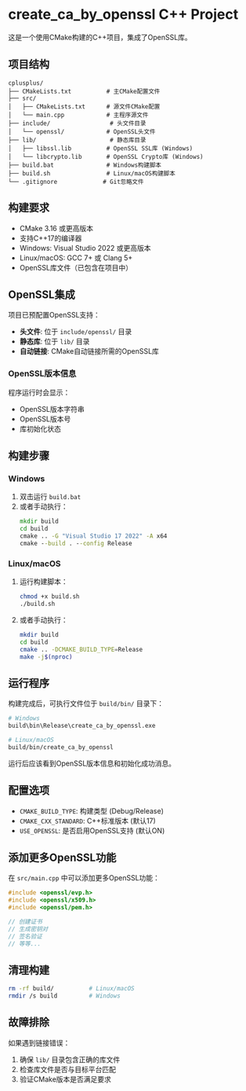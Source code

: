 # create_ca_by_openssl C++ Project

这是一个使用CMake构建的C++项目，集成了OpenSSL库。

## 项目结构

```
cplusplus/
├── CMakeLists.txt          # 主CMake配置文件
├── src/
│   ├── CMakeLists.txt      # 源文件CMake配置
│   └── main.cpp            # 主程序源文件
├── include/                 # 头文件目录
│   └── openssl/            # OpenSSL头文件
├── lib/                     # 静态库目录
│   ├── libssl.lib          # OpenSSL SSL库 (Windows)
│   └── libcrypto.lib       # OpenSSL Crypto库 (Windows)
├── build.bat               # Windows构建脚本
├── build.sh                # Linux/macOS构建脚本
└── .gitignore             # Git忽略文件
```

## 构建要求

- CMake 3.16 或更高版本
- 支持C++17的编译器
- Windows: Visual Studio 2022 或更高版本
- Linux/macOS: GCC 7+ 或 Clang 5+
- OpenSSL库文件（已包含在项目中）

## OpenSSL集成

项目已预配置OpenSSL支持：

- **头文件**: 位于 `include/openssl/` 目录
- **静态库**: 位于 `lib/` 目录
- **自动链接**: CMake自动链接所需的OpenSSL库

### OpenSSL版本信息

程序运行时会显示：
- OpenSSL版本字符串
- OpenSSL版本号
- 库初始化状态

## 构建步骤

### Windows

1. 双击运行 `build.bat`
2. 或者手动执行：
   ```cmd
   mkdir build
   cd build
   cmake .. -G "Visual Studio 17 2022" -A x64
   cmake --build . --config Release
   ```

### Linux/macOS

1. 运行构建脚本：
   ```bash
   chmod +x build.sh
   ./build.sh
   ```
2. 或者手动执行：
   ```bash
   mkdir build
   cd build
   cmake .. -DCMAKE_BUILD_TYPE=Release
   make -j$(nproc)
   ```

## 运行程序

构建完成后，可执行文件位于 `build/bin/` 目录下：

```bash
# Windows
build\bin\Release\create_ca_by_openssl.exe

# Linux/macOS
build/bin/create_ca_by_openssl
```

运行后应该看到OpenSSL版本信息和初始化成功消息。

## 配置选项

- `CMAKE_BUILD_TYPE`: 构建类型 (Debug/Release)
- `CMAKE_CXX_STANDARD`: C++标准版本 (默认17)
- `USE_OPENSSL`: 是否启用OpenSSL支持 (默认ON)

## 添加更多OpenSSL功能

在 `src/main.cpp` 中可以添加更多OpenSSL功能：

```cpp
#include <openssl/evp.h>
#include <openssl/x509.h>
#include <openssl/pem.h>

// 创建证书
// 生成密钥对
// 签名验证
// 等等...
```

## 清理构建

```bash
rm -rf build/          # Linux/macOS
rmdir /s build         # Windows
```

## 故障排除

如果遇到链接错误：

1. 确保 `lib/` 目录包含正确的库文件
2. 检查库文件是否与目标平台匹配
3. 验证CMake版本是否满足要求
